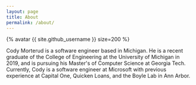 ```yaml
---
layout: page
title: About
permalink: /about/
---
```

{% avatar {{ site.github_username }} size=200 %}

Cody Morterud is a software engineer based in Michigan. 
He is a recent graduate of the College of Engineering at the University of Michigan in 2019,
and is pursuing his Master's of Computer Science at Georgia Tech.
Currently, Cody is a software engineer at Microsoft 
with previous experience at Capital One, Quicken Loans, and the Boyle Lab in Ann Arbor.


<!-- This is the base Jekyll theme. You can find out more info about customizing your Jekyll theme, as well as basic Jekyll usage documentation at [jekyllrb.com](https://jekyllrb.com/)

You can find the source code for Minima at GitHub:
[jekyll][jekyll-organization] /
[minima](https://github.com/jekyll/minima)

You can find the source code for Jekyll at GitHub:
[jekyll][jekyll-organization] /
[jekyll](https://github.com/jekyll/jekyll)


[jekyll-organization]: https://github.com/jekyll -->

